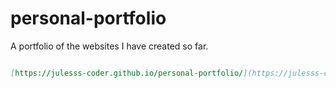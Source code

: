# personal-portfolio

A portfolio of the websites I have created so far.

```markdown

[https://julesss-coder.github.io/personal-portfolio/](https://julesss-coder.github.io/personal-portfolio/ "Personal Portfolio" target="_blank")

```
